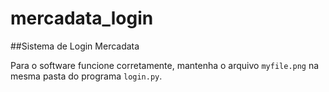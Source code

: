 # mercadata_login

##Sistema de Login Mercadata

Para o software funcione corretamente, mantenha o arquivo ```myfile.png``` na mesma pasta do programa ```login.py```. 

